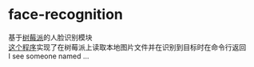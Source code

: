 # face-recognition
基于[树莓派](https://www.raspberrypi.org/)的人脸识别模块  
[这个程序](https://github.com/is305-smart-lock/face-recognition/blob/master/pi.py)实现了在树莓派上读取本地图片文件并在识别到目标时在命令行返回  
    I see someone named ...  
  
